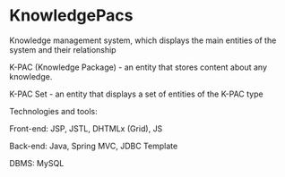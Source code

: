 # KnowledgePacs

Knowledge management system, which displays the main entities of the system and their relationship

K-PAC (Knowledge Package) - an entity that stores content about any knowledge.

K-PAC Set - an entity that displays a set of entities of the K-PAC type

Technologies and tools:

Front-end: JSP, JSTL, DHTMLx (Grid), JS

Back-end: Java, Spring MVC, JDBC Template

DBMS: MySQL
